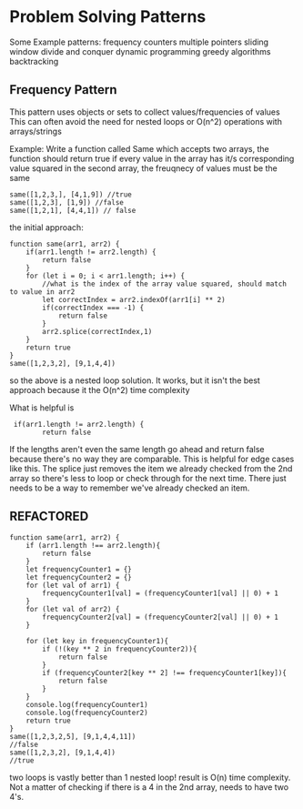 # Problem Solving Patterns
Some Example patterns:
    frequency counters
    multiple pointers
    sliding window 
    divide and conquer 
    dynamic programming
    greedy algorithms
    backtracking


## Frequency Pattern

This pattern uses objects or sets to collect values/frequencies of values
This can often avoid the need for nested loops or O(n^2) operations with arrays/strings

Example:
Write a function called Same which accepts two arrays, the function should return true if every value in the array has it/s corresponding value squared in the second array, the freuqnecy of values must be the same

```
same([1,2,3,], [4,1,9]) //true
same([1,2,3], [1,9]) //false
same([1,2,1], [4,4,1]) // false
```
the initial approach:
```
function same(arr1, arr2) {
    if(arr1.length != arr2.length) {
        return false
    }
    for (let i = 0; i < arr1.length; i++) {
        //what is the index of the array value squared, should match to value in arr2
        let correctIndex = arr2.indexOf(arr1[i] ** 2)
        if(correctIndex === -1) {
            return false
        }
        arr2.splice(correctIndex,1)
    }
    return true
}
same([1,2,3,2], [9,1,4,4])
```
so the above is a nested loop solution. It works, but it isn't the best approach because it the O(n^2) time complexity

What is helpful is
```
 if(arr1.length != arr2.length) {
        return false
```
If the lengths aren't even the same length go ahead and return false because there's no way they are comparable. This is helpful for edge cases like this.
The splice just removes the item we already checked from the 2nd array so there's less to loop or check through for the next time. There just needs to be a way to remember we've already checked an item.

## REFACTORED

```
function same(arr1, arr2) {
    if (arr1.length !== arr2.length){
        return false
    }
    let frequencyCounter1 = {}
    let frequencyCounter2 = {}
    for (let val of arr1) {
        frequencyCounter1[val] = (frequencyCounter1[val] || 0) + 1
    }
    for (let val of arr2) {
        frequencyCounter2[val] = (frequencyCounter2[val] || 0) + 1
    }

    for (let key in frequencyCounter1){
        if (!(key ** 2 in frequencyCounter2)){
            return false
        }
        if (frequencyCounter2[key ** 2] !== frequencyCounter1[key]){
            return false
        }
    }
    console.log(frequencyCounter1)
    console.log(frequencyCounter2)
    return true
}
same([1,2,3,2,5], [9,1,4,4,11])
//false
same([1,2,3,2], [9,1,4,4])
//true
```
two loops is vastly better than 1 nested loop!
result is O(n) time complexity.
Not a matter of checking if there is a 4 in the 2nd array, needs to have two 4's.


